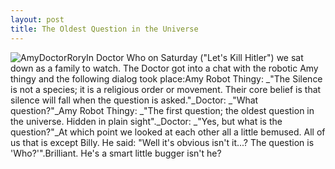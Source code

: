 ```yaml
--- 
layout: post
title: The Oldest Question in the Universe
---
```

![](http://roysworld.co.uk/wp-content/uploads/2011/08/d11s02e08_wallpaper_20-300x206.jpg "AmyDoctorRory")In Doctor Who on Saturday ("Let's Kill Hitler") we sat down as a family to watch. The Doctor got into a chat with the robotic Amy thingy and the following dialog took place:Amy Robot Thingy: _"The Silence is not a species; it is a religious order or movement. Their core belief is that silence will fall when the question is asked."_Doctor: _"What question?"_Amy Robot Thingy: _"The first question; the oldest question in the universe. Hidden in plain sight"._Doctor: _"Yes, but what is the question?"_At which point we looked at each other all a little bemused. All of us that is except Billy. He said: "Well it's obvious isn't it...? The question is 'Who?'".Brilliant. He's a smart little bugger isn't he?

